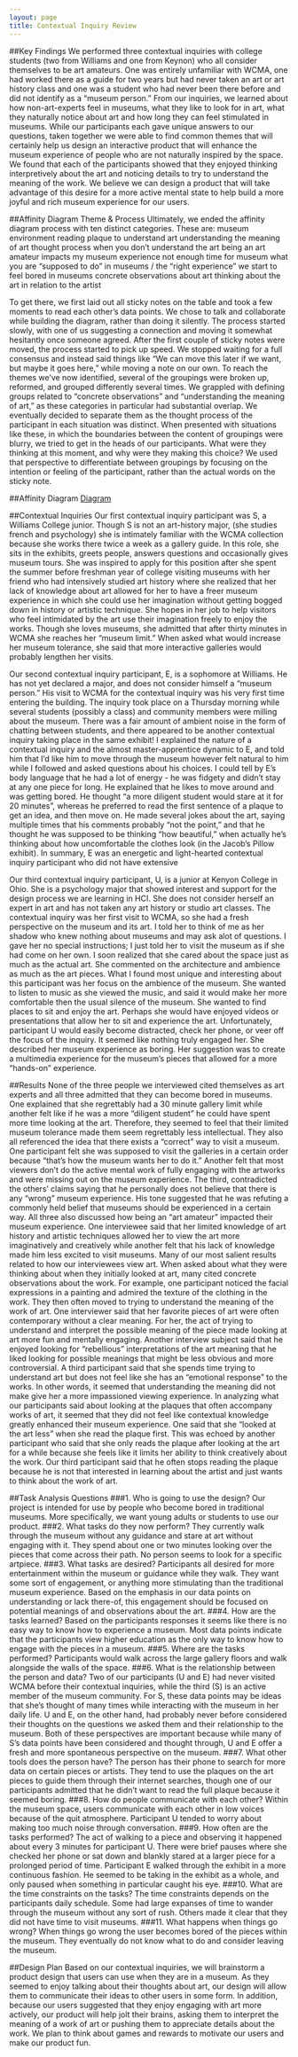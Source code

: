 ```yaml
---
layout: page
title: Contextual Inquiry Review
---
```


##Key Findings
  We performed three contextual inquiries with college students (two from Williams and one from Keynon) who all consider themselves to be art amateurs. One was entirely unfamiliar with WCMA, one had worked there as a guide for two years but had never taken an art or art history class and one was a student who had never been there before and did not identify as a “museum person.” From our inquiries, we learned about how non-art-experts feel in museums, what they like to look for in art, what they naturally notice about art and how long they can feel stimulated in museums. While our participants each gave unique answers to our questions, taken together we were able to find common themes that will certainly help us design an interactive product that will enhance the museum experience of  people who are not naturally inspired by the space.  We found that each of the participants showed that they enjoyed thinking interpretively about the art and noticing details to try to understand the meaning of the work. We believe we can design a product that will take advantage of this desire for a more active mental state to help build a more joyful and rich museum experience for our users.

##Affinity Diagram Theme & Process
  Ultimately, we ended the affinity diagram process with ten distinct categories. These are: 
museum environment
reading plaque to understand art
understanding the meaning of art
thought process when you don’t understand the art
being an art amateur impacts my museum experience
not enough time for museum
what you are “supposed to do” in museums / the “right experience”
we start to feel bored in museums
concrete observations about art
thinking about the art in relation to the artist

  To get there, we first laid out all sticky notes on the table and took a few moments to read each other’s data points. We chose to talk and collaborate while building the diagram, rather than doing it silently. The process started slowly, with one of us suggesting a connection and moving it somewhat hesitantly once someone agreed. After the first couple of sticky notes were moved, the process started to pick up speed. We stopped waiting for a full consensus and instead said things like “We can move this later if we want, but maybe it goes here,” while moving a note on our own. To reach the themes we’ve now identified, several of the groupings were broken up, reformed, and grouped differently several times. We grappled with defining groups related to “concrete observations” and “understanding the meaning of art,” as these categories in particular had substantial overlap. We eventually decided to separate them as the thought process of the participant in each situation was distinct. When presented with situations like these, in which the boundaries between the content of groupings were blurry, we tried to get in the heads of our participants. What were they thinking at this moment, and why were they making this choice? We used that perspective to differentiate between groupings by focusing on the intention or feeling of the participant, rather than the actual words on the sticky note.


##Affinity Diagram
[Diagram](/img/affinity_design.jpg)

##Contextual Inquiries
  Our first contextual inquiry participant was S, a Williams College junior. Though S is not an art-history major, (she studies french and psychology) she is intimately familiar with the WCMA collection because she works there twice a week as a gallery guide. In this role, she sits in the exhibits, greets people, answers questions and occasionally gives museum tours. She was inspired to apply for this position after she spent the summer before freshman year of college visiting museums with her friend who had intensively studied art history where she realized that her lack of knowledge about art allowed for her to have a freer museum experience in which she could use her imagination without getting bogged down in history or artistic technique. She hopes in her job to help visitors who feel intimidated by the art use their imagination freely to enjoy the works. Though she loves museums, she admitted that after thirty minutes in WCMA she reaches her “museum limit.” When asked what would increase her museum tolerance, she said that more interactive galleries would probably lengthen her visits.

  Our second contextual inquiry participant, E, is a sophomore at Williams. He has not yet declared a major, and does not consider himself a “museum person.” His visit to WCMA for the contextual inquiry was his very first time entering the building. The inquiry took place on a Thursday morning while several students (possibly a class) and community members were milling about the museum. There was a fair amount of ambient noise in the form of chatting between students, and there appeared to be another contextual inquiry taking place in the same exhibit! I explained the nature of a contextual inquiry and the almost master-apprentice dynamic to E, and told him that I’d like him to move through the museum however felt natural to him while I followed and asked questions about his choices. I could tell by E’s body language that he had a lot of energy - he was fidgety and didn’t stay at any one piece for long. He explained that he likes to move around and was getting bored. He thought “a more diligent student would stare at it for 20 minutes”, whereas he preferred to read the first sentence of a plaque to get an idea, and then move on. He made several jokes about the art, saying multiple times that his comments probably “not the point,” and that he thought he was supposed to be thinking “how beautiful,” when actually he’s thinking about how uncomfortable the clothes look (in the Jacob’s Pillow exhibit). In summary, E was an energetic and light-hearted contextual inquiry participant who did not have extensive 

  Our third contextual inquiry participant, U, is a junior at Kenyon College in Ohio. She is a psychology major that showed interest and support for the design process we are learning in HCI. She does not consider herself an expert in art and has not taken any art history or studio art classes. The contextual inquiry was her first visit to WCMA, so she had a fresh perspective on the museum and its art. I told her to think of me as her shadow who knew nothing about museums and may ask alot of questions. I gave her no special instructions; I just told her to visit the museum as if she had come on her own. I soon realized that she cared about the space just as much as the actual art. She commented on the architecture and ambience as much as the art pieces. What I found most unique and interesting about this participant was her focus on the ambience of the museum. She wanted to listen to music as she viewed the music, and said it would make her more comfortable then the usual silence of the museum. She wanted to find places to sit and enjoy the art. Perhaps she would have enjoyed videos or presentations that allow her to sit and experience the art. Unfortunately, participant U would easily become distracted, check her phone, or veer off the focus of the inquiry. It seemed like nothing truly engaged her. She described her museum experience as boring. Her suggestion was to create a multimedia experience for the museum’s pieces that allowed for a more “hands-on” experience.


##Results
  None of the three people we interviewed cited themselves as art experts and all three admitted that they can become bored in museums. One explained that she regrettably had a 30 minute gallery limit while another felt like if he was a more “diligent student” he could have spent more time looking at the art. Therefore, they seemed to feel that their limited museum tolerance made them seem regrettably less intellectual.  They also all referenced the idea that there exists a “correct” way to visit a museum. One participant felt she was supposed to visit the galleries in a certain order because “that’s how the museum wants her to do it.”  Another felt that most viewers don’t do the active mental work of fully engaging with the artworks and were missing out on the museum experience.  The third, contradicted the others’ claims saying that he personally does not believe that there is any “wrong” museum experience. His tone suggested that he was refuting a commonly held belief that museums should be experienced in a certain way. All three also discussed how being an “art amateur” impacted their museum experience. One interviewee said that her limited knowledge of art history and artistic techniques allowed her to view the art more imaginatively and creatively  while another felt that his lack of knowledge made him less excited to visit museums. 
Many of our most salient results related to how our interviewees view art. When asked about what they were thinking about when they initially looked at art, many cited concrete observations about the work. For example, one participant noticed the facial expressions in a painting and admired the texture of the clothing in the work. They then often moved to trying to understand the meaning of the work of art. One interviewer said that her favorite pieces of art were often contemporary without a clear meaning. For her, the act of trying to understand and interpret the possible meaning of the piece made looking at art more fun and mentally engaging.  Another interview subject said that he enjoyed looking for “rebellious” interpretations of the art meaning that he liked looking for possible meanings that might be less obvious and more controversial. A third participant said that she spends time trying to understand art but does not feel like she has an “emotional response” to the works. In other words, it seemed that understanding the meaning did not make give her a more impassioned viewing experience. 
	In analyzing what our participants said about looking at the plaques that often accompany works of art, it seemed that they did not feel like contextual knowledge greatly enhanced their museum experience. One said that she “looked at the art less” when she read the plaque first. This was echoed by another participant who said that she only reads the plaque after looking at the art for a while because she feels like it limits her ability to think creatively about the work. Our third participant said that he often stops reading the plaque because he is not that interested  in learning about the artist and just wants to think about the work of art.


##Task Analysis Questions
###1. Who is going to use the design?
Our project is intended for use by people who become bored in traditional museums. More specifically, we want young adults or students to use our product. 
###2. What tasks do they now perform?
They currently walk through the museum without any guidance and stare at art without engaging with it. They spend about one or two minutes looking over the pieces that come across their path. No person seems to look for a specific artpiece.
###3. What tasks are desired?
Participants all desired for more entertainment within the museum or guidance while they walk. They want some sort of engagement, or anything more stimulating than the traditional museum experience. Based on the emphasis in our data points on understanding or lack there-of, this engagement should be focused on potential meanings of and observations about the art.
###4. How are the tasks learned?
Based on the participants responses it seems like there is no easy way to know how to experience a museum. Most data points indicate that the participants view higher education as the only way to know how to engage with the pieces in a museum. 
###5. Where are the tasks performed?
Participants would walk across the large gallery floors and walk alongside the walls of the space. 
###6. What is the relationship between the person and data?
Two of our participants (U and E) had never visited WCMA before their contextual inquiries, while the third (S) is an active member of the museum community. For S, these data points may be ideas that she’s thought of many times while interacting with the museum in her daily life. U and E, on the other hand, had probably never before considered their thoughts on the questions we asked them and their relationship to the museum. Both of these perspectives are important because while many of S’s data points have been considered and thought through, U and E offer a fresh and more spontaneous perspective on the museum. 
###7. What other tools does the person have?
The person has their phone to search for more data on certain pieces or artists. They tend to use the plaques on the art pieces to guide them through their internet searches, though one of our participants admitted that he didn’t want to read the full plaque because it seemed boring.
###8. How do people communicate with each other?
Within the museum space, users communicate with each other in low voices because of the quit atmosphere. Participant U tended to worry about making too much noise through conversation. 
###9. How often are the tasks performed?
The act of walking to a piece and observing it happened about every 3 minutes for participant U. There were brief pauses where she checked her phone or sat down and blankly stared at a larger piece for a prolonged period of time. Participant E walked through the exhibit in a more continuous fashion. He seemed to be taking in the exhibit as a whole, and only paused when something in particular caught his eye.
###10. What are the time constraints on the tasks?
The time constraints depends on the participants daily schedule. Some had large expanses of time to wander through the museum without any sort of rush. Others made it clear that they did not have time to visit museums. 
###11. What happens when things go wrong?
When things go wrong the user becomes bored of the pieces within the museum. They eventually do not know what to do and consider leaving the museum.


##Design Plan
Based on our contextual inquiries, we will brainstorm a product design that users can use when they are in a museum. As they seemed to enjoy talking about their thoughts about art, our design will allow them to communicate their ideas to other users in some form. In addition, because our users suggested that they enjoy engaging with art more actively, our product will help jolt their brains, asking them to interpret the meaning of a work of art or pushing them to appreciate details about the work. We plan to think about games and rewards to motivate our users and make our product fun. 
